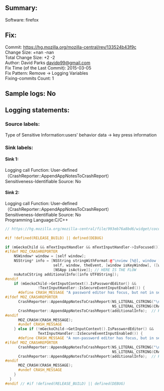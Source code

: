 ## Summary:  
Software: firefox  
## Fix:  
Commit: https://hg.mozilla.org/mozilla-central/rev/133524b43f9c  
Change Size: +nan -nan  
Total Change Size: +2 -2  
Author: David Parks <davidp99@gmail.com>  
Fix Time (of the Last Commit): 2015-03-05  
Fix Pattern: Remove -> Logging Variables  
Fixing-commits Count: 1  
## Sample logs: No  
## Logging statements:  
### Source labels:  
Type of Sensitive Information:users' behavior data -> key press information  
### Sink labels:  
#### Sink 1:  
Logging call Function:  User-defined（CrashReporter::AppendAppNotesToCrashReport）  
Sensitiveness-Identifiable Source:  No  
#### Sink 2:  
Logging call Function:  User-defined（CrashReporter::AppendAppNotesToCrashReport）  
Sensitiveness-Identifiable Source:  No  
Programming Language:C/C++  
```C++  
// https://hg.mozilla.org/mozilla-central/file/993eb76a8bd6/widget/cocoa/nsChildView.mm#l5402  
  
#if !defined(RELEASE_BUILD) || defined(DEBUG)  
  
if (mGeckoChild && mTextInputHandler && mTextInputHandler->IsFocused()) {  
#ifdef MOZ_CRASHREPORTER  
    NSWindow* window = [self window];  
    NSString* info = [NSString stringWithFormat:@"\nview [%@], window [%@], key event [%@], window is key %i, is fullscreen %i, app is active %i",  
                      self, window, theEvent, [window isKeyWindow], ([window styleMask] & (1 << 14)) != 0,  
                      [NSApp isActive]]; // HERE IS THE FLOW  
    nsAutoCString additionalInfo([info UTF8String]);  
#endif  
    if (mGeckoChild->GetInputContext().IsPasswordEditor() &&  
               !TextInputHandler::IsSecureEventInputEnabled()) {  
      #define CRASH_MESSAGE "A password editor has focus, but not in secure input mode"  
#ifdef MOZ_CRASHREPORTER  
      CrashReporter::AppendAppNotesToCrashReport(NS_LITERAL_CSTRING("\nBug 893973: ") +  
                                                 NS_LITERAL_CSTRING(CRASH_MESSAGE));  
      CrashReporter::AppendAppNotesToCrashReport(additionalInfo);  // HERE IS THE SINK 1  
#endif  
      MOZ_CRASH(CRASH_MESSAGE);  
      #undef CRASH_MESSAGE  
    } else if (!mGeckoChild->GetInputContext().IsPasswordEditor() &&  
               TextInputHandler::IsSecureEventInputEnabled()) {  
      #define CRASH_MESSAGE "A non-password editor has focus, but in secure input mode"  
#ifdef MOZ_CRASHREPORTER  
      CrashReporter::AppendAppNotesToCrashReport(NS_LITERAL_CSTRING("\nBug 893973: ") +  
                                                 NS_LITERAL_CSTRING(CRASH_MESSAGE));  
      CrashReporter::AppendAppNotesToCrashReport(additionalInfo);  // HERE IS THE SINK 2  
#endif  
      MOZ_CRASH(CRASH_MESSAGE);  
      #undef CRASH_MESSAGE  
    }  
  }  
#endif // #if !defined(RELEASE_BUILD) || defined(DEBUG)  
  
```  
